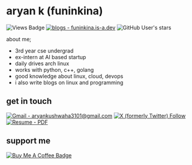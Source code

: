 # aryan k (funinkina)

![Views Badge](https://komarev.com/ghpvc/?username=funinkina&label=Profile%20views&color=0e75b6&style=flat) [![blogs - funinkina.is-a.dev](https://img.shields.io/static/v1?label=blogs&message=funinkina.is-a.dev&color=blue)](https://funinkina.is-a.dev) ![GitHub User's stars](https://img.shields.io/github/stars/funinkina)


about me;
- 3rd year cse undergrad
- ex-intern at AI based startup
- daily drives arch linux
- works with python, c++, golang
- good knowledge about linux, cloud, devops
- i also write blogs on linux and programming

## get in touch
[![Gmail - aryankushwaha3101@gmail.com](https://img.shields.io/badge/Gmail-aryankushwaha3101%40gmail.com-4e7493?logo=Gmail)](mailto:aryankushwaha3101@gmail.com) [![X (formerly Twitter) Follow](https://img.shields.io/twitter/follow/funinkina?label=%40funinkina)](https://x.com/funinkina) [![Resume - PDF](https://img.shields.io/badge/Resume-PDF-62934e)](https://drive.google.com/file/d/1ihZrQcT2tONVpIvPu10jKKj2tmh7F0pw/view?usp=sharing)

## support me
[![Buy Me A Coffee Badge](https://img.shields.io/badge/Buy%20Me%20A%20Coffee-FD0?logo=buymeacoffee&logoColor=000&style=plastic)](https://www.buymeacoffee.com/funinkina)
